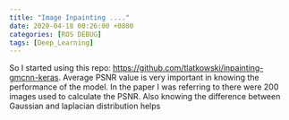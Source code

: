 ```yaml
---
title: "Image Inpainting ...."
date: 2020-04-18 00:26:00 +0800
categories: [ROS DEBUG]
tags: [Deep_Learning]
---
```


So I started using this repo: https://github.com/tlatkowski/inpainting-gmcnn-keras. Average PSNR value is very important in knowing the performance of the model. In the paper I was referring to there were 200 images used to calculate the PSNR. Also knowing the difference between Gaussian and laplacian distribution helps